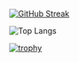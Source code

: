 [![GitHub Streak](https://github-readme-streak-stats.herokuapp.com?user=ziaurrehmanjutt)](https://git.io/streak-stats)


![Top Langs](https://github-readme-stats.vercel.app/api/top-langs/?username=ziaurrehmanjutt&hide_progress=true)


[![trophy](https://github-profile-trophy.vercel.app/?username=ziaurrehmanjutt)](https://github.com/ryo-ma/github-profile-trophy)
